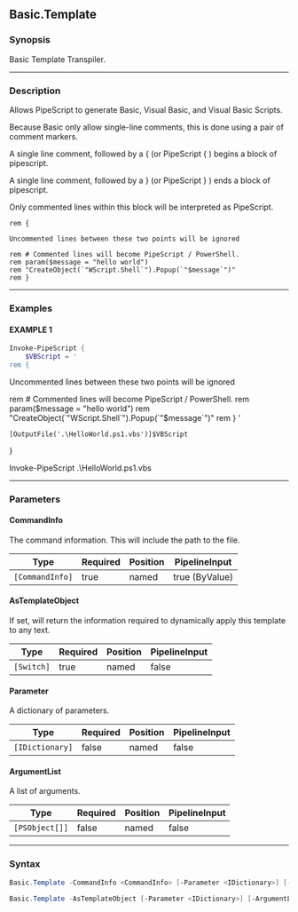 Basic.Template
--------------




### Synopsis
Basic Template Transpiler.



---


### Description

Allows PipeScript to generate Basic, Visual Basic, and Visual Basic Scripts.

Because Basic only allow single-line comments, this is done using a pair of comment markers.

A single line comment, followed by a { (or PipeScript { ) begins a block of pipescript.

A single line comment, followed by a } (or PipeScript } ) ends a block of pipescript.

Only commented lines within this block will be interpreted as PipeScript.
        
```VBScript    
rem {

Uncommented lines between these two points will be ignored

rem # Commented lines will become PipeScript / PowerShell.
rem param($message = "hello world")
rem "CreateObject(`"WScript.Shell`").Popup(`"$message`")" 
rem }
```



---


### Examples
#### EXAMPLE 1
```PowerShell
Invoke-PipeScript {
    $VBScript = '    
rem {
```
Uncommented lines between these two points will be ignored

rem # Commented lines will become PipeScript / PowerShell.
rem param($message = "hello world")
rem "CreateObject(`"WScript.Shell`").Popup(`"$message`")" 
rem }
'

    [OutputFile('.\HelloWorld.ps1.vbs')]$VBScript
}

Invoke-PipeScript .\HelloWorld.ps1.vbs


---


### Parameters
#### **CommandInfo**

The command information.  This will include the path to the file.






|Type           |Required|Position|PipelineInput |
|---------------|--------|--------|--------------|
|`[CommandInfo]`|true    |named   |true (ByValue)|



#### **AsTemplateObject**

If set, will return the information required to dynamically apply this template to any text.






|Type      |Required|Position|PipelineInput|
|----------|--------|--------|-------------|
|`[Switch]`|true    |named   |false        |



#### **Parameter**

A dictionary of parameters.






|Type           |Required|Position|PipelineInput|
|---------------|--------|--------|-------------|
|`[IDictionary]`|false   |named   |false        |



#### **ArgumentList**

A list of arguments.






|Type          |Required|Position|PipelineInput|
|--------------|--------|--------|-------------|
|`[PSObject[]]`|false   |named   |false        |





---


### Syntax
```PowerShell
Basic.Template -CommandInfo <CommandInfo> [-Parameter <IDictionary>] [-ArgumentList <PSObject[]>] [<CommonParameters>]
```
```PowerShell
Basic.Template -AsTemplateObject [-Parameter <IDictionary>] [-ArgumentList <PSObject[]>] [<CommonParameters>]
```
